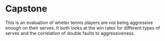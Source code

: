 # Capstone
This is an evaluation of wheter tennis players are not being aggressive enough on their serves. It both looks at the win rates for different types of serves and the correlation of double faults to aggressiveness.
